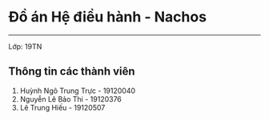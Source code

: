 # Đồ án Hệ điều hành - Nachos
-------------------------------
Lớp: 19TN

## Thông tin các thành viên
1. Huỳnh Ngô Trung Trực - 19120040
2. Nguyễn Lê Bảo Thi - 19120376
3. Lê Trung Hiếu - 19120507
